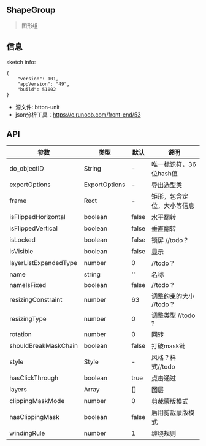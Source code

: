 ## ShapeGroup
> 图形组

## 信息

sketch info: 
```
{   
    "version": 101,
    "appVersion": "49",
    "build": 51002
}
```

- 源文件: btton-unit
- json分析工具：https://c.runoob.com/front-end/53

## API

|   参数    |   类型   |   默认  |   说明     |
|-----------|----------|------------|-------------------|
| do_objectID |  String  |     -      | 唯一标识符，36位hash值 |
| exportOptions | ExportOptions |  -    | 导出选型类   |
| frame   |  Rect  |  -    | 矩形，包含定位，大小等信息   |
| isFlippedHorizontal |  boolean  |  false    | 水平翻转  |
| isFlippedVertical |  boolean  |  false    | 垂直翻转    |
| isLocked | boolean | false | 锁屏 //todo？ |
| isVisible | boolean | false | 显示 |
| layerListExpandedType | number | 0 | //todo？ |
| name | string | '' | 名称 |
| nameIsFixed | boolean | false |  //todo ? |
| resizingConstraint | number | 63 | 调整约束的大小 //todo ? |
| resizingType | number | 0 | 调整类型 //todo ? |
| rotation | number | 0 | 回转 |
| shouldBreakMaskChain | boolean | false | 打破mask链 |
| style | Style | - | 风格？样式//todo |
| hasClickThrough | boolean | true |  点击通过 |
| layers | Array | [] |  图层 |
| clippingMaskMode | number | 0 |  剪裁蒙版模式 |
| hasClippingMask | boolean | false |  启用剪裁蒙版模式 |
| windingRule | number | 1 |  缠绕规则 |





